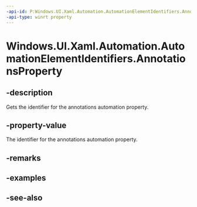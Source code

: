 ```yaml
---
-api-id: P:Windows.UI.Xaml.Automation.AutomationElementIdentifiers.AnnotationsProperty
-api-type: winrt property
---
```


<!-- Property syntax
public Windows.UI.Xaml.Automation.AutomationProperty AnnotationsProperty { get; }
-->

# Windows.UI.Xaml.Automation.AutomationElementIdentifiers.AnnotationsProperty

## -description
Gets the identifier for the annotations automation property.



## -property-value
The identifier for the annotations automation property.

## -remarks

## -examples

## -see-also
